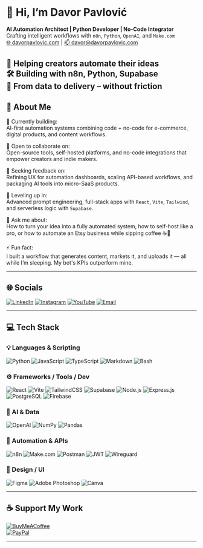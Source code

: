# 👋 Hi, I’m Davor Pavlović  
**AI Automation Architect | Python Developer | No-Code Integrator**  
Crafting intelligent workflows with `n8n`, `Python`, `OpenAI`, and `Make.com`  
[🌐 davorpavlovic.com](https://davorpavlovic.com) | [📫 davor@davorpavlovic.com](mailto:davor@davorpavlovic.com)

💼 Helping creators automate their ideas  
🛠️ Building with n8n, Python, Supabase  
🎯 From data to delivery – without friction  
---

## 🚀 About Me
🧪 Currently building:  
AI-first automation systems combining code + no-code for e-commerce, digital products, and content workflows.

🤝 Open to collaborate on:  
Open-source tools, self-hosted platforms, and no-code integrations that empower creators and indie makers.

🧠 Seeking feedback on:  
Refining UX for automation dashboards, scaling API-based workflows, and packaging AI tools into micro-SaaS products.

🌱 Leveling up in:  
Advanced prompt engineering, full-stack apps with `React`, `Vite`, `Tailwind`, and serverless logic with `Supabase`.

💬 Ask me about:  
How to turn your idea into a fully automated system, how to self-host like a pro, or how to automate an Etsy business while sipping coffee ☕🤖

⚡ Fun fact:  
I built a workflow that generates content, markets it, and uploads it — all while I’m sleeping. My bot's KPIs outperform mine.

---

## 🌐 Socials
[![LinkedIn](https://img.shields.io/badge/LinkedIn-%230077B5.svg?logo=linkedin&logoColor=white)](https://linkedin.com/in/davor-pavlovic)  [![Instagram](https://img.shields.io/badge/Instagram-%23E4405F.svg?logo=Instagram&logoColor=white)](https://instagram.com/davorpavlov)  [![YouTube](https://img.shields.io/badge/YouTube-%23FF0000.svg?logo=YouTube&logoColor=white)](https://youtube.com/@devdavpav)  [![Email](https://img.shields.io/badge/Email-D14836?logo=gmail&logoColor=white)](mailto:davor@davorpavlovic.com)  

---

## 💻 Tech Stack

### 💡 Languages & Scripting
![Python](https://img.shields.io/badge/python-3670A0?style=flat&logo=python&logoColor=ffdd54)  ![JavaScript](https://img.shields.io/badge/javascript-%23323330.svg?style=flat&logo=javascript&logoColor=%23F7DF1E)  ![TypeScript](https://img.shields.io/badge/typescript-%23007ACC.svg?style=flat&logo=typescript&logoColor=white)  ![Markdown](https://img.shields.io/badge/markdown-%23000000.svg?style=flat&logo=markdown&logoColor=white)  ![Bash](https://img.shields.io/badge/bash-%23121011.svg?style=flat&logo=gnu-bash&logoColor=white)  

### ⚙️ Frameworks / Tools / Dev
![React](https://img.shields.io/badge/react-%2320232a.svg?style=flat&logo=react&logoColor=%2361DAFB)  ![Vite](https://img.shields.io/badge/vite-%23646CFF.svg?style=flat&logo=vite&logoColor=white)  ![TailwindCSS](https://img.shields.io/badge/tailwindcss-%2338B2AC.svg?style=flat&logo=tailwind-css&logoColor=white)  ![Supabase](https://img.shields.io/badge/Supabase-3ECF8E?style=flat&logo=supabase&logoColor=white)  ![Node.js](https://img.shields.io/badge/node.js-6DA55F?style=flat&logo=node.js&logoColor=white)  ![Express.js](https://img.shields.io/badge/express.js-%23404d59.svg?style=flat&logo=express&logoColor=%2361DAFB)  ![PostgreSQL](https://img.shields.io/badge/postgres-%23316192.svg?style=flat&logo=postgresql&logoColor=white)  ![Firebase](https://img.shields.io/badge/firebase-%23039BE5.svg?style=flat&logo=firebase)

### 🧠 AI & Data
![OpenAI](https://img.shields.io/badge/OpenAI-000000?style=flat&logo=openai&logoColor=white)  ![NumPy](https://img.shields.io/badge/numpy-%23013243.svg?style=flat&logo=numpy&logoColor=white)  ![Pandas](https://img.shields.io/badge/pandas-%23150458.svg?style=flat&logo=pandas&logoColor=white)  

### 🔧 Automation & APIs
![n8n](https://img.shields.io/badge/n8n-orange?style=flat&logo=n8n&logoColor=white)  ![Make.com](https://img.shields.io/badge/Make.com-0066ff?style=flat&logoColor=white)  ![Postman](https://img.shields.io/badge/Postman-FF6C37?style=flat&logo=postman&logoColor=white)  ![JWT](https://img.shields.io/badge/JWT-black?style=flat&logo=JSON%20web%20tokens)  ![Wireguard](https://img.shields.io/badge/wireguard-%2388171A.svg?style=flat&logo=wireguard&logoColor=white)

### 🎨 Design / UI
![Figma](https://img.shields.io/badge/figma-%23F24E1E.svg?style=flat&logo=figma&logoColor=white)  ![Adobe Photoshop](https://img.shields.io/badge/adobe%20photoshop-%2331A8FF.svg?style=flat&logo=adobe%20photoshop&logoColor=white)  ![Canva](https://img.shields.io/badge/Canva-%2300C4CC.svg?style=flat&logo=Canva&logoColor=white)

---

## ☕ Support My Work

[![BuyMeACoffee](https://img.shields.io/badge/Buy%20Me%20a%20Coffee-ffdd00?style=for-the-badge&logo=buy-me-a-coffee&logoColor=black)](https://buymeacoffee.com/davorpavlovic)  
[![PayPal](https://img.shields.io/badge/PayPal-00457C?style=for-the-badge&logo=paypal&logoColor=white)](https://paypal.me/davorpavlovic)

---

